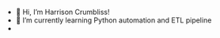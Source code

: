 - 👋 Hi, I’m Harrison Crumbliss!
- 🌱 I’m currently learning Python automation and ETL pipeline
- 
<!---
HJCrumbliss/HJCrumbliss is a ✨ special ✨ repository because its `README.md` (this file) appears on your GitHub profile.
You can click the Preview link to take a look at your changes.
--->
